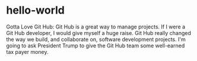 # hello-world
Gotta Love Git Hub:
Git Hub is a great way to manage projects. If I were a Git Hub developer, I would give myself a huge raise.
Git Hub really changed the way we build, and collaborate on, software development projects. I'm going to ask President Trump to give the Git Hub team some well-earned tax payer money.
